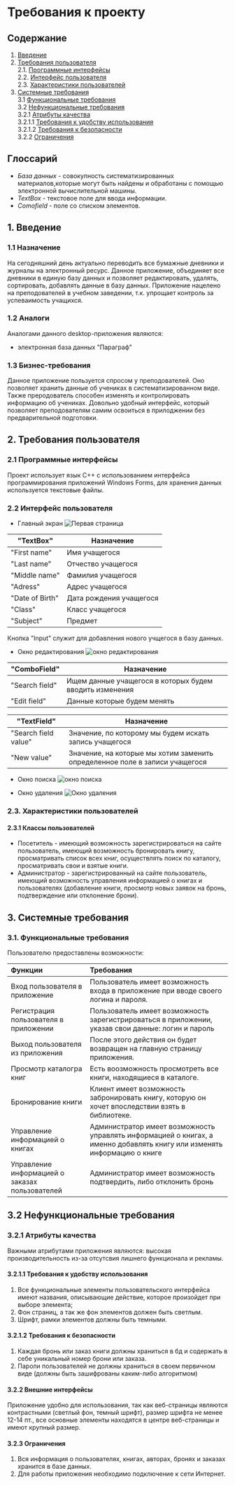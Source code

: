 # Требования к проекту <a name="introduction"></a>
## Содержание
1. [Введение](#1)
2. [Требования пользователя](#2) <br>
  2.1. [Программные интерфейсы](#2.1) <br>
  2.2. [Интерфейс пользователя](#2.2) <br>
  2.3. [Характеристики пользователей](#2.3) <br>
3. [Системные требования](#3) <br>
  3.1 [Функциональные требования](#3.1) <br>
  3.2 [Нефункциональные требования](#3.2) <br>
    3.2.1 [Атрибуты качества](#3.2.1) <br>
      3.2.1.1 [Требования к удобству использования](#3.2.1.1) <br>
      3.2.1.2 [Требования к безопасности](#3.2.1.2) <br>
	3.2.2 [Ограничения](#3.2.2) <br>
## Глоссарий

- *База данных* - совокупность систематизированных материалов,которые могут быть найдены и обработаны с помощью электронной вычислительной машины.
- *TextBox* - текстовое поле для ввода информации.
- *Comofield* - поле со списком элементов.
## 1. Введение <a name="1"></a>
### 1.1 Назначение
На сегодняшний день актуально переводить все бумажные дневники и журналы на электронный ресурс. Данное приложение, объединяет все дневники в единую базу данных и позволяет редактировать, удалять, сортировать, добавлять данные в базу данных. Приложение нацелено на преподователей в учебном заведении, т.к. упрощает контроль за успеваимость учащихся.
### 1.2 Аналоги
Аналогами данного desktop-приложения являются:
- электронная база данных "Параграф"
### 1.3 Бизнес-требования
Данное приложение пользуется спросом у преподователей. Оно позволяет хранить данные об учениках в систематизированном виде. Также преродователь способен изменять и контролировать информацию об учениках. Довольно удобный интерфейс, который позволяет преподователям самим освоиться в прилоджении без предварительной подготовки.   
## 2. Требования пользователя <a name="2"></a>
### 2.1 Программные интерфейсы <a name="2.1"></a>
Проект использует язык С++ c использованием интерфейса программирования приложений Windows Forms, для хранения данных используется текстовые файлы.
### 2.2 Интерфейс пользователя <a name="2.2"></a>
- Главный экран
![Первая страница](https://github.com/DaniilNaumenko/Electronic_Diary/blob/master/Mockups/student%20page.png)

"TextBox" | Назначение
--- | ---
"First name" | Имя учащегося
"Last name" | Отчество учащегося
"Middle name" | Фамилия учащегося
"Adress" | Адрес учащегося
"Date of Birth" | Дата рождения учащегося
"Class" | Класс учащегося
"Subject" | Предмет 

Кнопка "Input" служит для добавления нового учщегося в базу данных.

- Окно редактирования
![окно редактирования](https://github.com/DaniilNaumenko/Electronic_Diary/blob/master/Mockups/Redactionpng.png)

"ComboField" | Назначение
--- | ---
"Search field" | Ищем данные учащегося в которых будем вводить изменения 
"Edit field" | Данныe которые будем менять 

"TextField" | Назначение
--- | ---
"Search field value" | Значение, по которому мы будем искать запись учащегося
"New value" | Значение, на которые мы хотим заменить определенное поле в записи учащегося
- Окно поиска
![окно поиска](https://github.com/DaniilNaumenko/Electronic_Diary/blob/master/Mockups/search.png)

- Окно удаления
![Окно удаления](https://github.com/DaniilNaumenko/Electronic_Diary/blob/master/Mockups/Deletion.png)
### 2.3. Характеристики пользователей <a name="2.3"></a>
#### 2.3.1 Классы пользователей
- Посетитель - имеющий возможность зарегистрироваться на сайте пользователь, имеющий возможность бронировать книгу, просматривать список всех книг, осуществлять поиск по каталогу, просматривать свои и взятые книги.
- Администратор - зарегистрированный на сайте пользователь, имеющий возможность управления информацией о книгах и пользователях (добавление книги, просмотр новых заявок на бронь, подтверждение или отклонение брони).
## 3. Системные требования <a name="3"></a>
### 3.1. Функциональные требования <a name="3.1"></a>
Пользователю предоставлены возможности:

| Функции | Требования | 
|:---|:---|
| Вход пользователя в приложение | Пользователь имеет возможность входа в приложение при вводе своего логина и пароля. |
| Регистрация пользователя в приложении | Пользователь имеет возможность зарегистрироваться в приложении, указав свои данные:    логин и пароль |
| Выход пользователя из приложения | После этого действия он будет возвращен на главную страницу приложения.|
| Просмотр каталогра книг| Есть воозможность просмотреть все книги, находящиеся в каталоге. |
| Бронирование книги | Клиент имеет возможность забронировать книгу, которую он хочет впоследствии взять в библиотеке. |
| Управление информацией о книгах | Администратор имеет возможность управлять информацией о книгах, а именно добавлять книгу или изменять информацию о книге
| Управление информацией о заказах пользователей | Aдминистратор имеет возможность подтвердить, либо отклонить бронь
## 3.2 Нефункциональные требования <a name="3.2"></a> 
### 3.2.1 Атрибуты качества <a name="3.2.1"></a>
Важными атрибутами приложения являются: высокая производительность из-за отсутсвия лишнего функционала и рекламы.
#### 3.2.1.1 Требования к удобству использования <a name="3.2.1.1"></a>
1. Все функциональные элементы пользовательского интерфейса имеют названия, описывающие действие, которое произойдет при выборе элемента;
2. Фон страниц, а так же фон элементов должен быть светлым. 
3. Шрифт, рамки элементов должны быть темными.
#### 3.2.1.2 Требования к безопасности <a name="3.2.1.2"></a>
1. Каждая бронь или заказ книги должны храниться в бд и содержать в себе уникальный номер брони или заказа.
2. Пароли пользователей не должны храниться в своем первичном виде (должны быть зашифрованы каким-либо алгоритмом)
#### 3.2.2 Внешние интерфейсы <a name="3.2.2"></a>
Приложение удобно для использования, так как веб-страницы являются контрастными (светлый фон, темный шрифт), размер шрифта не менее 12-14 пт., все основные элементы находятся в центре веб-страницы и имеют крупный размер.
#### 3.2.3 Ограничения <a name="3.2.3"></a>
1. Вся информация о пользователях, книгах, авторах, бронях и заказах хранится в базе данных.
2. Для работы приложения необходимо подключение к сети Интернет.


